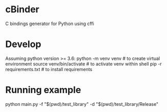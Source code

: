 # cBinder
C bindings generator for Python using cffi

# Develop
Assuming python version >= 3.6:
python -m venv venv  # to create virtual environment
source venv/bin/activate  # to activate venv within shell
pip -r requirements.txt  # to install requirements

# Running example
python main.py -f "$(pwd)/test_library" -d "$(pwd)/test_library/Release"
